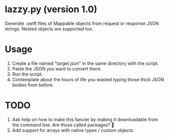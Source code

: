 # lazzy.py (version 1.0)

Generate .swift files of Mappable objects from request or response JSON strings. Nested objects are supported too.

# Usage

1. Create a file named "target.json" in the same directory with the script.
2. Paste the JSON you want to convert there.
3. Run the script.
4. Contemplate about the hours of life you wasted typing those thick JSON bodies from before.

# TODO

1. Ask help on how to make this fancier by making it downloadable from the command line. Are those called packages? 🤔
2. Add support for arrays with native types / custom objects.
